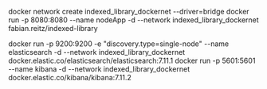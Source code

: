 
docker network create indexed_library_dockernet --driver=bridge
docker run -p 8080:8080 --name nodeApp -d --network indexed_library_dockernet fabian.reitz/indexed-library

docker run -p 9200:9200 -e "discovery.type=single-node" --name elasticsearch -d --network indexed_library_dockernet docker.elastic.co/elasticsearch/elasticsearch:7.11.1
docker run -p 5601:5601 --name kibana -d --network indexed_library_dockernet docker.elastic.co/kibana/kibana:7.11.2